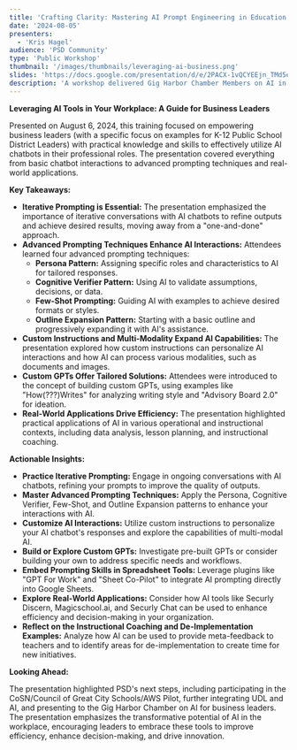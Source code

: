 ```yaml
---
title: 'Crafting Clarity: Mastering AI Prompt Engineering in Education'
date: '2024-08-05'
presenters:
  - 'Kris Hagel'
audience: 'PSD Community'
type: 'Public Workshop'
thumbnail: '/images/thumbnails/leveraging-ai-business.png'
slides: 'https://docs.google.com/presentation/d/e/2PACX-1vQCYEEjn_TMd5e4Prtuo82m42rNOtXyudZI1GT0XC-yaVPZ8g5ft0VLkFiWZAT1A2WayfbILL54Bl4L/embed'
description: 'A workshop delivered Gig Harbor Chamber Members on AI in the Workplace'
---
```


**Leveraging AI Tools in Your Workplace: A Guide for Business Leaders**

Presented on August 6, 2024, this training focused on empowering business leaders (with a specific focus on examples for K-12 Public School District Leaders) with practical knowledge and skills to effectively utilize AI chatbots in their professional roles. The presentation covered everything from basic chatbot interactions to advanced prompting techniques and real-world applications.

**Key Takeaways:**

- **Iterative Prompting is Essential:** The presentation emphasized the importance of iterative conversations with AI chatbots to refine outputs and achieve desired results, moving away from a "one-and-done" approach.
- **Advanced Prompting Techniques Enhance AI Interactions:** Attendees learned four advanced prompting techniques:
  - **Persona Pattern:** Assigning specific roles and characteristics to AI for tailored responses.
  - **Cognitive Verifier Pattern:** Using AI to validate assumptions, decisions, or data.
  - **Few-Shot Prompting:** Guiding AI with examples to achieve desired formats or styles.
  - **Outline Expansion Pattern:** Starting with a basic outline and progressively expanding it with AI's assistance.
- **Custom Instructions and Multi-Modality Expand AI Capabilities:** The presentation explored how custom instructions can personalize AI interactions and how AI can process various modalities, such as documents and images.
- **Custom GPTs Offer Tailored Solutions:** Attendees were introduced to the concept of building custom GPTs, using examples like "How(???)Writes" for analyzing writing style and "Advisory Board 2.0" for ideation.
- **Real-World Applications Drive Efficiency:** The presentation highlighted practical applications of AI in various operational and instructional contexts, including data analysis, lesson planning, and instructional coaching.

**Actionable Insights:**

- **Practice Iterative Prompting:** Engage in ongoing conversations with AI chatbots, refining your prompts to improve the quality of outputs.
- **Master Advanced Prompting Techniques:** Apply the Persona, Cognitive Verifier, Few-Shot, and Outline Expansion patterns to enhance your interactions with AI.
- **Customize AI Interactions:** Utilize custom instructions to personalize your AI chatbot's responses and explore the capabilities of multi-modal AI.
- **Build or Explore Custom GPTs:** Investigate pre-built GPTs or consider building your own to address specific needs and workflows.
- **Embed Prompting Skills in Spreadsheet Tools:** Leverage plugins like "GPT For Work" and "Sheet Co-Pilot" to integrate AI prompting directly into Google Sheets.
- **Explore Real-World Applications:** Consider how AI tools like Securly Discern, Magicschool.ai, and Securly Chat can be used to enhance efficiency and decision-making in your organization.
- **Reflect on the Instructional Coaching and De-Implementation Examples:** Analyze how AI can be used to provide meta-feedback to teachers and to identify areas for de-implementation to create time for new initiatives.

**Looking Ahead:**

The presentation highlighted PSD's next steps, including participating in the CoSN/Council of Great City Schools/AWS Pilot, further integrating UDL and AI, and presenting to the Gig Harbor Chamber on AI for business leaders. The presentation emphasizes the transformative potential of AI in the workplace, encouraging leaders to embrace these tools to improve efficiency, enhance decision-making, and drive innovation.
